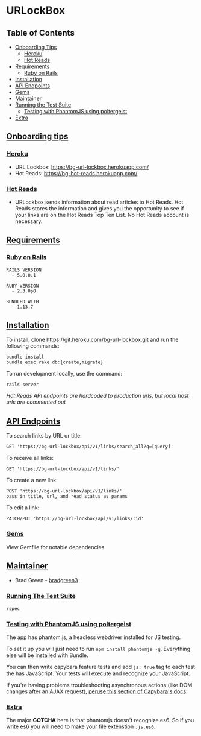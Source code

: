 # URLockBox

## Table of Contents
- [Onboarding Tips](#onboarding)
  - [Heroku](#heroku)
  - [Hot Reads](#hotreads)
- [Requirements](#requirements)
  - [Ruby on Rails](#ror)
- [Installation](#installation)
- [API Endpoints](#api-endpoints)
- [Gems](#gems)
- [Maintainer](#maintainer)
- [Running the Test Suite](#testing)
  - [Testing with PhantomJS using poltergeist](#poltergeist)
- [Extra](#extra)

## [Onboarding tips](#onboarding)
### [Heroku](#heroku)
* URL Lockbox: https://bg-url-lockbox.herokuapp.com/
* Hot Reads: https://bg-hot-reads.herokuapp.com/

### [Hot Reads](#hotreads)
* URLockbox sends information about read articles to Hot Reads. Hot Reads stores the information and gives you the opportunity to see if your links are on the Hot Reads Top Ten List. No Hot Reads account is necessary.

## [Requirements](#requirements)
### [Ruby on Rails](#ror)
```
RAILS VERSION
  - 5.0.0.1

RUBY VERSION
  - 2.3.0p0

BUNDLED WITH
  - 1.13.7
```

## [Installation](#installation)

To install, clone https://git.heroku.com/bg-url-lockbox.git and run the following commands:

```
bundle install
bundle exec rake db:{create,migrate}
```

To run development locally, use the command:
```
rails server
```

*Hot Reads API endpoints are hardcoded to production urls, but local host urls are commented out*

## [API Endpoints](#api-endpoints)

To search links by URL or title:
```
GET 'https://bg-url-lockbox/api/v1/links/search_all?q=[query]'
```

To receive all links:
```
GET 'https://bg-url-lockbox/api/v1/links/'
```

To create a new link:
```
POST 'https://bg-url-lockbox/api/v1/links/'
pass in title, url, and read status as params
```

To edit a link:
```
PATCH/PUT 'https://bg-url-lockbox/api/v1/links/:id'
```

### [Gems](#gems)
View Gemfile for notable dependencies

## [Maintainer](#maintainer)

* Brad Green - [bradgreen3](https://github.com/bradgreen3)

### [Running The Test Suite](#testing)

```ruby
rspec
```

### [Testing with PhantomJS using poltergeist](#poltergeist)

The app has phantom.js, a headless webdriver installed for JS testing.

To set it up you will just need to run `npm install phantomjs -g`. Everything else will be installed with Bundle.

You can then write capybara feature tests and add `js: true` tag to each test the has JavaScript.  Your tests will execute and recognize your JavaScript.

If you're having problems troubleshooting asynchronous actions (like DOM changes after an AJAX request), [peruse this section of Capybara's docs](https://github.com/teamcapybara/capybara#asynchronous-javascript-ajax-and-friends)

### [Extra](#extra)
The major __GOTCHA__ here is that phantomjs doesn't recognize es6. So if you write es6 you will need to make your file extenstion `.js.es6`.
